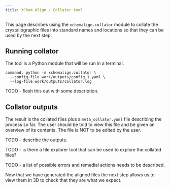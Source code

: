 ```yaml
---
title: XChem Align - Collator tool
---
```


This page describes using the `xchemalign.collator` module to collate the crystallographic
files into standard names and locations so that they can be used by the next step.

## Running collator

The tool is a Python module that will be run in a terminal.

```terminal:execute
command: python -m xchemalign.collator \
  --config-file work/outputs/config_1.yaml \
  --log-file work/outputs/collator.log
```

TODO - flesh this out with some description.

## Collator outputs

The result is the collated files plus a `meta_collator.yaml` file describing the process so far.
The user should be told to view this file and be given an overview of its contents.
The file is NOT to be edited by the user.

TODO - describe the outputs.

TODO - is there a file explorer tool that can be used to explore the collated files?

TODO - a list of possible errors and remedial actions needs to be described.

Now that we have generated the aligned files the next step allows us to view them in 3D to check
that they are what we expect.
